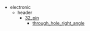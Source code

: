 * electronic
  * header
    * [32_pin](electronic/header/32_pin)
      * [through_hole_right_angle](electronic/header/32_pin/through_hole_right_angle)
